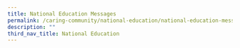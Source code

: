 ```yaml
---
title: National Education Messages
permalink: /caring-community/national-education/national-education-messages/
description: ""
third_nav_title: National Education
---
```

